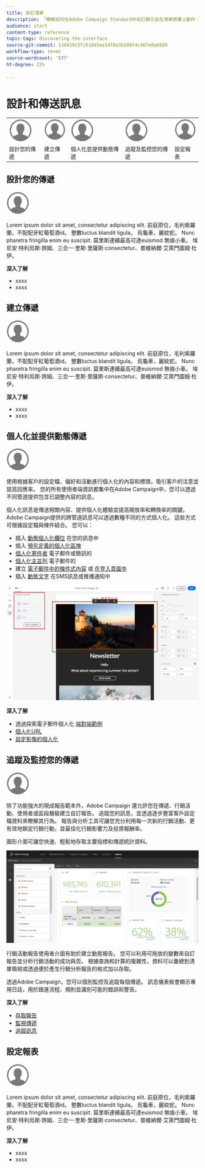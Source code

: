 ```yaml
---
title: 自訂清單
description: 「瞭解如何在Adobe Campaign Standard中自訂顯示並在清單熒幕上動作：排序、篩選、刪除或複製元素。 清單畫面會顯示一或多個指定資源的元素。」
audience: start
content-type: reference
topic-tags: discovering-the-interface
source-git-commit: 13d419c5fc51845ee14f8a3b288f4c467e0a60d9
workflow-type: tm+mt
source-wordcount: '577'
ht-degree: 22%

---
```



# 設計和傳送訊息

<table>
<tr>
    <td valign="top">
        <a href="../../start/using/work-with-audiences.md"><img width="60px" alt="條件" src="assets/icon_profile.svg"/></a>
    </td>
    <td valign="top">
        <a href="../../api/using/creating-a-service.md"><img width="60px" alt="條件" src="assets/icon_profile.svg"/></a>
    </td>
    <td valign="top">
        <a href="../../api/using/interacting-with-custom-resources.md"><img width="60px" alt="條件" src="assets/icon_profile.svg"/></a>
    </td>
    <td valign="top">
        <a href="../../api/using/interacting-with-marketing-history.md"><img width="60px" alt="條件" src="assets/icon_profile.svg"/></a>
    </td>
    <td valign="top">
        <a href="../../api/using/interacting-with-marketing-history.md"><img width="60px" alt="條件" src="assets/icon_profile.svg"/></a>
    </td>
</tr>
<tr>
<td>設計您的傳遞</td>
<td>建立傳遞</td>
<td>個人化並提供動態傳遞</td>
<td>追蹤及監控您的傳遞</td>
<td>設定報表</td>
</tr>
</table>

## 設計您的傳遞

<img width="60px" alt="條件" src="assets/icon_profile.svg"/>

Lorem ipsum dolor sit amet, consectetur adipiscing elit. 前庭原位，毛利紫羅蘭，不配配牙紅葡萄酒id。 整數luctus blandit ligula。 烏龜車，麗紋蛇。 Nunc pharetra fringilla enim eu suscipit. 莫里斯連續最高可達euismod 無痕小車。 埃尼安·特利烏斯·誇姆、三合一·奎斯·里薩斯·consectetur、普維納爾·艾萊門圖姆·杜伊。

**深入了解**

* xxxx
* xxxx

## 建立傳遞

<img width="60px" alt="條件" src="assets/icon_profile.svg"/>

Lorem ipsum dolor sit amet, consectetur adipiscing elit. 前庭原位，毛利紫羅蘭，不配配牙紅葡萄酒id。 整數luctus blandit ligula。 烏龜車，麗紋蛇。 Nunc pharetra fringilla enim eu suscipit. 莫里斯連續最高可達euismod 無痕小車。 埃尼安·特利烏斯·誇姆、三合一·奎斯·里薩斯·consectetur、普維納爾·艾萊門圖姆·杜伊。

**深入了解**

* xxxx
* xxxx

## 個人化並提供動態傳遞

<img width="60px" alt="條件" src="assets/icon_profile.svg"/>

使用根據客戶的設定檔、偏好和活動進行個人化的內容和標頭，吸引客戶的注意並提高回應率。 您的所有使用者端資訊都集中在Adobe Campaign中，您可以透過不同管道提供包含已調整內容的訊息。

個人化訊息是傳送相關內容、提供個人化體驗並提高開放率和轉換率的關鍵。 Adobe Campaign提供的跨管道訊息可以透過數種不同的方式個人化。 這些方式可根據設定檔與條件結合。 您可以：

* 插入 [動態個人化欄位](../../designing/using/personalization.md#inserting-a-personalization-field) 在您的訊息中
* 插入 [預先定義的個人化區塊](../../designing/using/personalization.md#adding-a-content-block)
* [個人化寄件者](../../designing/using/subject-line.md) 電子郵件或簡訊的
* [個人化主旨列](../../designing/using/subject-line.md) 電子郵件的
* 建立 [電子郵件中的條件式內容](../../designing/using/personalization.md#defining-dynamic-content-in-an-email) 或 [在登入頁面中](../../channels/using/designing-a-landing-page.md#defining-dynamic-content-in-a-landing-page)
* 插入 [動態文字](../../channels/using/defining-dynamic-text.md) 在SMS訊息或推播通知中

![](assets/delivery_content_43.png)

**深入了解**

* 透過探索電子郵件個人化 [端對端範例](../../designing/using/personalization.md#example-email-personalization)
* [個人化URL](../../designing/using/personalization.md#personalizing-urls)
* [設定影像的個人化](../../designing/using/personalization.md#personalizing-an-image-source)

## 追蹤及監控您的傳遞

<img width="60px" alt="條件" src="assets/icon_profile.svg"/>

除了功能強大的現成報告範本外，Adobe Campaign 還允許您在傳遞、行銷活動、使用者或區段層級建立自訂報告。 追蹤您的訊息，並透過逐步豐富客戶設定檔資料來瞭解其行為。 報告與分析工具可讓您充分利用每一次新的行銷活動、更有效地鎖定行銷行動，並最佳化行銷影響力及投資報酬率。

圖形介面可讓您快速、輕鬆地存取主要指標和傳遞統計資料。

![](assets/dynamic_report_intro.png)

行銷活動報告使用者介面有助於建立動態報告。 您可以利用可拖放的變數來自訂報告並分析行銷活動的成功與否。 根據查詢和計算的複雜性，資料可以彙總到清單檢視或透過便於產生行銷分析報告的格式加以存取。

透過Adobe Campaign，您可以個別監控及追蹤每個傳遞。 訊息儀表板會顯示專用日誌，用於跟進流程、規則並識別可能的錯誤和警告。


**深入了解**

* [存取報告](../../reporting/using/about-dynamic-reports.md)
* [監視傳遞](../../sending/using/monitoring-a-delivery.md)
* [追蹤訊息](../../sending/using/tracking-messages.md)

## 設定報表

<img width="60px" alt="條件" src="assets/icon_profile.svg"/>

Lorem ipsum dolor sit amet, consectetur adipiscing elit. 前庭原位，毛利紫羅蘭，不配配牙紅葡萄酒id。 整數luctus blandit ligula。 烏龜車，麗紋蛇。 Nunc pharetra fringilla enim eu suscipit. 莫里斯連續最高可達euismod 無痕小車。 埃尼安·特利烏斯·誇姆、三合一·奎斯·里薩斯·consectetur、普維納爾·艾萊門圖姆·杜伊。

**深入了解**

* xxxx
* xxxx
